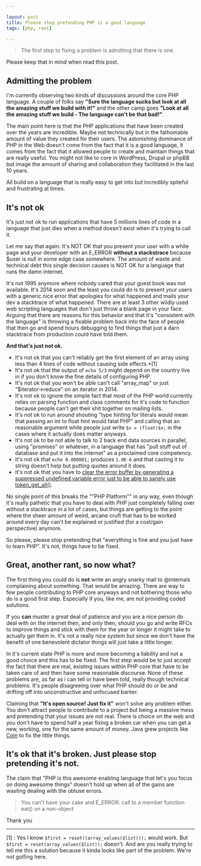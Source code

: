 ```yaml
---

layout: post
title: Please stop pretending PHP is a good language
tags: [php, rant]

---
```


> The first step to fixing a problem is admitting that there is one.

Please keep that in mind when read this post.

## Admitting the problem

I'm currently observing two kinds of discussions around the core PHP language. A couple of folks say **"Sure the language sucks but look at all the amazing stuff we build with it!"** and the other camp goes **"Look at all the amazing stuff we build - The language can't be that bad!"**.

The main point here is that the PHP applications that have been created over the years are incredible. Maybe not technically but in the fathomable amount of value they created for their users. The astonishing dominance of PHP in the Web doesn't come from the fact that it is a good language, it comes from the fact that it allowed people to create and maintain things that are really useful. You might not like to core in WordPress, Drupal or phpBB but image the amount of sharing and collaboration they facilitated in the last 10 years.

All build on a language that is really easy to get into but incredibly spiteful and frustrating at times.

## It's not ok

It's just not ok to run applications that have 5 millions lines of code in a language that just dies when a method doesn't exist when it's trying to call it.

Let me say that again: It's NOT OK that you present your user with a white page and your developer with an E_ERROR **without a stackstrace** because $user is null in some edge case somewhere. The amount of waste and technical debt this single decision causes is NOT OK for a language that runs the damn internet. 

It's not 1995 anymore where nobody cared that your guest book was not available. It's 2014 soon and the least you could do is to present your users with a generic nice error that apologies for what happened and mails your dev a stacktrace of what happened. There are at least 3 other wildly used web scripting languages that don't just throw a blank page in your face. Arguing that there are reasons for this behavior and that it's "consistent with the language" is throwing a fixable problem back into the face of people that then go and spend hours debugging to find things that just a darn stacktrace from production could have told them.

**And that's just not ok.**

- It's not ok that you can't reliably get the first element of an array using less than 4 lines of code without causing side effects.*[1]
- It's not ok that the output of `echo 5/3` might depend on the country live in if you don't know the fine details of configuring PHP.
- It's not ok that you won't be able can't call "array\_map" or just "$iterator->reduce" on an iterator in 2014.
- It's not ok to ignore the simple fact that most of the PHP world currently relies on parsing function and class comments for it's code to function because people can't get their shit together on mailing lists.
- It's not ok to run around shouting "type hinting for literals would mean that passing an int to float hint would fatal PHP" and calling that an reasonable argument while people just write `$x = (float)$x;` in the cases where it actually does matter anyways.
- It's not ok to be not able to talk to 2 back end data sources in parallel, using "promises" or whatever, in a language that has "pull stuff out of database and put it into the internet" as a proclaimed core competency.
- It's not ok that `echo 0.000001;` produces `1.0E-6` and that casting it to string doesn't help but putting quotes around it does.
- It's not ok that you have to [clear the error buffer by generating a suppressed undefined variable error just to be able to sanely use token\_get\_all()](https://github.com/nikic/PHP-Parser/blob/master/lib/PHPParser/Lexer.php#L44).

No single point of this breaks the ""PHP Platform"" in any way, even though it's really pathetic that you have to deal with PHP just completely falling over without a stacktrace in a lot of cases, but things are getting to the point where the sheer amount of weird, arcane cruft that has to be worked around every day can't be explained or justified (for a cost/gain perspective) anymore.

So please, please stop pretending that "everything is fine and you just have to learn PHP". It's not, things have to be fixed.

## Great, another rant, so now what?

The first thing you could do is **not** write an angry snarky mail to @internals complaining about something. That would be amazing. There are way to few people contributing to PHP core anyways and not bothering those who do is a good first step. Especially if you, like me, are not providing coded solutions.

If you **can** muster a great deal of patience and you are a nice person do deal with on the internet then, and only then, should you go and write RFCs to improve things and stick with them for the year or longer it might take to actually get them in. It's not a really nice system but since we don't have the benefit of one benevolent dictator things will just take a little longer. 

In it's current state PHP is more and more becoming a liability and not a good choice and this has to be fixed. The first step would be to just accept the fact that there are real, existing issues within PHP core that have to be taken care of and then have some reasonable discourse. None of these problems are, as far as i can tell or have been told, really though technical problems. It's people disagreeing over what PHP should do or be and drifting off into unconstructive and unfocused banter.   

Claiming that **"It's open source! Just fix it"** won't solve any problem either. You don't attract people to contribute to a project but being a massive mess and pretending that your issues are not real. There is choice on the web and you don't have to spend half a year fixing a broken car when you can get a new, working, one for the same amount of money. Java grew projects like [Coin](http://openjdk.java.net/projects/coin/) to fix the little things.

## It's ok that it's broken. Just please stop pretending it's not.

The claim that "PHP is this awesome enabling language that let's you focus on doing awesome things" doesn't hold up when all of the gains are wasting dealing with the obtuse errors.

> You can't have your cake and E_ERROR: call to a member function eat() on a non-object 

Thank you

------------

[1] : Yes I know `$first = reset((array_values($list)));` would work. But `$first = reset(array_values($list));` doesn't. And are you really trying to tell me this a solution because it kinda looks like part of the problem. We're not golfing here.
